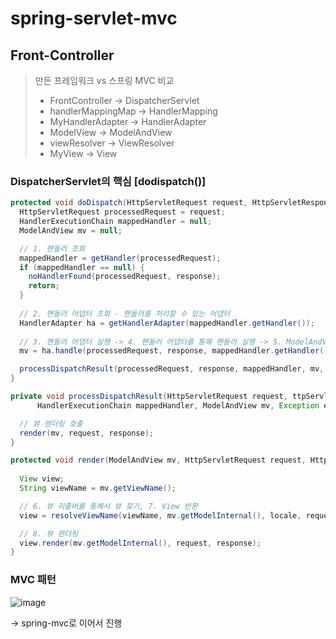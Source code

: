 # spring-servlet-mvc

## Front-Controller
>만든 프레임워크 vs 스프링 MVC 비교
>- FrontController -> DispatcherServlet
>- handlerMappingMap -> HandlerMapping
>- MyHandlerAdapter -> HandlerAdapter
>- ModelView -> ModelAndView
>- viewResolver -> ViewResolver
>- MyView -> View 


### DispatcherServlet의 핵심 [dodispatch()]

```java
protected void doDispatch(HttpServletRequest request, HttpServletResponse response) throws Exception {
  HttpServletRequest processedRequest = request;
  HandlerExecutionChain mappedHandler = null;
  ModelAndView mv = null;

  // 1. 핸들러 조회
  mappedHandler = getHandler(processedRequest);
  if (mappedHandler == null) {
    noHandlerFound(processedRequest, response);
    return;
  }
  
  // 2. 핸들러 어댑터 조회 - 핸들러를 처리할 수 있는 어댑터
  HandlerAdapter ha = getHandlerAdapter(mappedHandler.getHandler());
  
  // 3. 핸들러 어댑터 실행 -> 4. 핸들러 어댑터를 통해 핸들러 실행 -> 5. ModelAndView 반환
  mv = ha.handle(processedRequest, response, mappedHandler.getHandler());

  processDispatchResult(processedRequest, response, mappedHandler, mv, ispatchException);
}

private void processDispatchResult(HttpServletRequest request, ttpServletResponse response, 
      HandlerExecutionChain mappedHandler, ModelAndView mv, Exception exception) throws Exception {

  // 뷰 렌더링 호출
  render(mv, request, response);
}

protected void render(ModelAndView mv, HttpServletRequest request, HttpServletResponse response) throws Exception {
  
  View view;
  String viewName = mv.getViewName();

  // 6. 뷰 리졸버를 통해서 뷰 찾기, 7. View 반환
  view = resolveViewName(viewName, mv.getModelInternal(), locale, request);

  // 8. 뷰 렌더링
  view.render(mv.getModelInternal(), request, response);
}

```

### MVC 패턴
![image](https://user-images.githubusercontent.com/84575041/233353770-27780225-c5ff-4356-94b2-abe127e5b9c5.png)

-> spring-mvc로 이어서 진행
